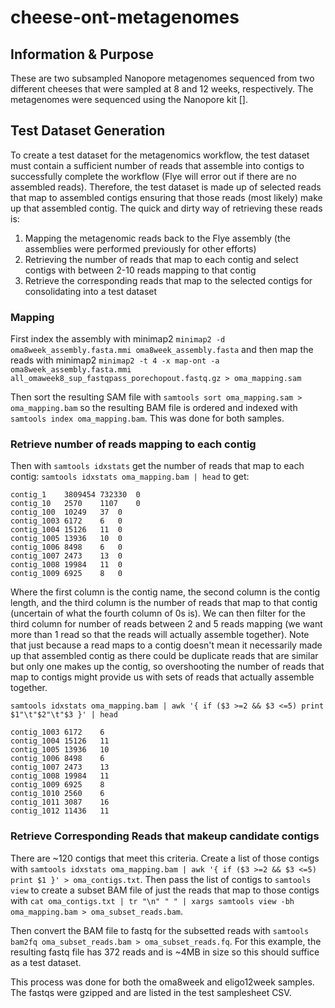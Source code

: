 # cheese-ont-metagenomes

## Information & Purpose

These are two subsampled Nanopore metagenomes sequenced from two different cheeses that were sampled at 8 and 12 weeks, respectively. The metagenomes were sequenced using the Nanopore kit [].

## Test Dataset Generation

To create a test dataset for the metagenomics workflow, the test dataset must contain a sufficient number of reads that assemble into contigs to successfully complete the workflow (Flye will error out if there are no assembled reads). Therefore, the test dataset is made up of selected reads that map to assembled contigs ensuring that those reads (most likely) make up that assembled contig. The quick and dirty way of retrieving these reads is:

1. Mapping the metagenomic reads back to the Flye assembly (the assemblies were performed previously for other efforts)
2. Retrieving the number of reads that map to each contig and select contigs with between 2-10 reads mapping to that contig
3. Retrieve the corresponding reads that map to the selected contigs for consolidating into a test dataset

### Mapping
First index the assembly with minimap2 `minimap2 -d oma8week_assembly.fasta.mmi oma8week_assembly.fasta` and then map the reads with minimap2 `minimap2 -t 4 -x map-ont -a oma8week_assembly.fasta.mmi all_omaweek8_sup_fastqpass_porechopout.fastq.gz > oma_mapping.sam`

Then sort the resulting SAM file with `samtools sort oma_mapping.sam > oma_mapping.bam` so the resulting BAM file is ordered and indexed with `samtools index oma_mapping.bam`. This was done for both samples.

### Retrieve number of reads mapping to each contig
Then with `samtools idxstats` get the number of reads that map to each contig: `samtools idxstats oma_mapping.bam | head` to get:

```
contig_1	3809454	732330	0
contig_10	2570	1107	0
contig_100	10249	37	0
contig_1003	6172	6	0
contig_1004	15126	11	0
contig_1005	13936	10	0
contig_1006	8498	6	0
contig_1007	2473	13	0
contig_1008	19984	11	0
contig_1009	6925	8	0
```

Where the first column is the contig name, the second column is the contig length, and the third column is the number of reads that map to that contig (uncertain of what the fourth column of 0s is). We can then filter for the third column for number of reads between 2 and 5 reads mapping (we want more than 1 read so that the reads will actually assemble together). Note that just because a read maps to a contig doesn't mean it necessarily made up that assembled contig as there could be duplicate reads that are similar but only one makes up the contig, so overshooting the number of reads that map to contigs might provide us with sets of reads that actually assemble together.

```
samtools idxstats oma_mapping.bam | awk '{ if ($3 >=2 && $3 <=5) print $1"\t"$2"\t"$3 }' | head
```

```
contig_1003	6172	6
contig_1004	15126	11
contig_1005	13936	10
contig_1006	8498	6
contig_1007	2473	13
contig_1008	19984	11
contig_1009	6925	8
contig_1010	2560	6
contig_1011	3087	16
contig_1012	11436	11
```

### Retrieve Corresponding Reads that makeup candidate contigs
There are ~120 contigs that meet this criteria. Create a list of those contigs with `samtools idxstats oma_mapping.bam | awk '{ if ($3 >=2 && $3 <=5) print $1 }' > oma_contigs.txt`. Then pass the list of contigs to `samtools view` to create a subset BAM file of just the reads that map to those contigs with `cat oma_contigs.txt | tr "\n" " " | xargs samtools view -bh oma_mapping.bam > oma_subset_reads.bam`.

Then convert the BAM file to fastq for the subsetted reads with `samtools bam2fq oma_subset_reads.bam > oma_subset_reads.fq`. For this example, the resulting fastq file has 372 reads and is ~4MB in size so this should suffice as a test dataset.

This process was done for both the oma8week and eligo12week samples. The fastqs were gzipped and are listed in the test samplesheet CSV.
